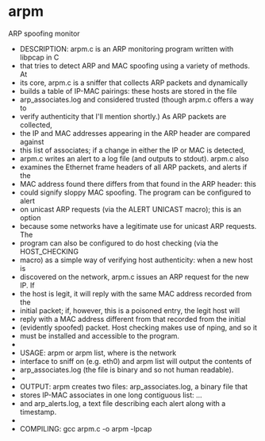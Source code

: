 # arpm
ARP spoofing monitor

 * DESCRIPTION: arpm.c is an ARP monitoring program written with libpcap in C 
 * that tries to detect ARP and MAC spoofing using a variety of methods.  At 
 * its core, arpm.c is a sniffer that collects ARP packets and dynamically 
 * builds a table of IP-MAC pairings: these hosts are stored in the file 
 * arp_associates.log and considered trusted (though arpm.c offers a way to 
 * verify authenticity that I'll mention shortly.) As ARP packets are collected,
 * the IP and MAC addresses appearing in the ARP header are compared against 
 * this list of associates; if a change in either the IP or MAC is detected, 
 * arpm.c writes an alert to a log file (and outputs to stdout). arpm.c also 
 * examines the Ethernet frame headers of all ARP packets, and alerts if the 
 * MAC address found there differs from that found in the ARP header: this 
 * could signify sloppy MAC spoofing. The program can be configured to alert 
 * on unicast ARP requests (via the ALERT UNICAST macro); this is an option 
 * because some networks have a legitimate use for unicast ARP requests.  The 
 * program can also be configured to do host checking (via the HOST_CHECKING 
 * macro) as a simple way of verifying host authenticity: when a new host is 
 * discovered on the network, arpm.c issues an ARP request for the new IP.  If 
 * the host is legit, it will reply with the same MAC address recorded from the
 * initial packet; if, however, this is a poisoned entry, the legit host will 
 * reply with a MAC address different from that recorded from the initial 
 * (evidently spoofed) packet.  Host checking makes use of nping, and so it 
 * must be installed and accessible to the program.  
 *
 * USAGE: arpm <interface> or arpm list, where <interface> is the network 
 * interface to sniff on (e.g. eth0) and arpm list will output the contents of 
 * arp_associates.log (the file is binary and so not human readable).
 * 
 * OUTPUT: arpm creates two files: arp_associates.log, a binary file that 
 * stores IP-MAC associates in one long contiguous list: <IP><MAC><IP><MAC>... 
 * and arp_alerts.log, a text file describing each alert along with a timestamp.
 *
 * COMPILING: gcc arpm.c -o arpm -lpcap

